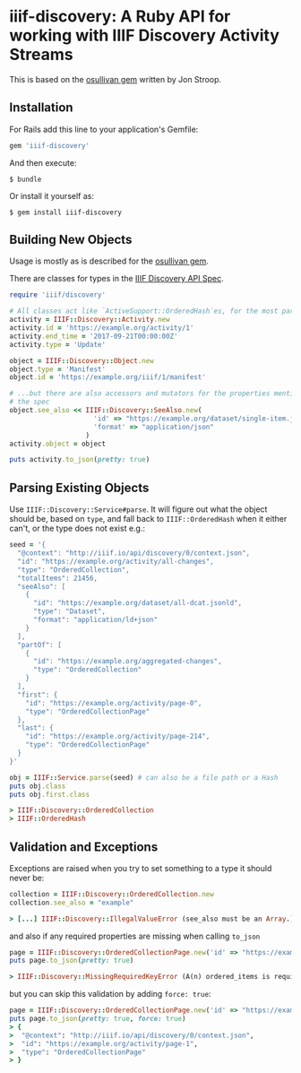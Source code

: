 # iiif-discovery: A Ruby API for working with IIIF Discovery Activity Streams

This is based on the [osullivan gem](https://github.com/iiif-prezi/osullivan) written by Jon Stroop.

## Installation

For Rails add this line to your application's Gemfile:

```ruby
gem 'iiif-discovery'
```

And then execute:

    $ bundle

Or install it yourself as:

    $ gem install iiif-discovery

## Building New Objects

Usage is mostly as is described for the [osullivan gem](https://github.com/iiif-prezi/osullivan#building-new-objects).

There are classes for types in the [IIIF Discovery API Spec](https://iiif.io/api/discovery/0.3/).

```ruby
require 'iiif/discovery'

# All classes act like `ActiveSupport::OrderedHash`es, for the most part.
activity = IIIF::Discovery::Activity.new
activity.id = 'https://example.org/activity/1'
activity.end_time = '2017-09-21T00:00:00Z'
activity.type = 'Update'

object = IIIF::Discovery::Object.new
object.type = 'Manifest'
object.id = 'https://example.org/iiif/1/manifest'

# ...but there are also accessors and mutators for the properties mentioned in
# the spec
object.see_also << IIIF::Discovery::SeeAlso.new(
                     'id' => "https://example.org/dataset/single-item.jsonld",
                     'format' => "application/json"
                   )
activity.object = object

puts activity.to_json(pretty: true)
```

## Parsing Existing Objects

Use `IIIF::Discovery::Service#parse`. It will figure out what the object
should be, based on `type`, and fall back to `IIIF::OrderedHash` when
it either can't, or the type does not exist e.g.:

```ruby
seed = '{
  "@context": "http://iiif.io/api/discovery/0/context.json",
  "id": "https://example.org/activity/all-changes",
  "type": "OrderedCollection",
  "totalItems": 21456,
  "seeAlso": [
    {
      "id": "https://example.org/dataset/all-dcat.jsonld",
      "type": "Dataset",
      "format": "application/ld+json"
    }
  ],
  "partOf": [
    {
      "id": "https://example.org/aggregated-changes",
      "type": "OrderedCollection"
    }
  ],
  "first": {
    "id": "https://example.org/activity/page-0",
    "type": "OrderedCollectionPage"
  },
  "last": {
    "id": "https://example.org/activity/page-214",
    "type": "OrderedCollectionPage"
  }
}'

obj = IIIF::Service.parse(seed) # can also be a file path or a Hash
puts obj.class
puts obj.first.class

> IIIF::Discovery::OrderedCollection
> IIIF::OrderedHash
```

## Validation and Exceptions

Exceptions are raised when you try to set something to a type it should never be:

```ruby
collection = IIIF::Discovery::OrderedCollection.new
collection.see_also = "example"

> [...] IIIF::Discovery::IllegalValueError (see_also must be an Array.)
```

and also if any required properties are missing when calling `to_json`

```ruby
page = IIIF::Discovery::OrderedCollectionPage.new('id' => "https://example.org/activity/page-1")
puts page.to_json(pretty: true)

> IIIF::Discovery::MissingRequiredKeyError (A(n) ordered_items is required for each IIIF::Discovery::OrderedCollectionPage)
```

but you can skip this validation by adding `force: true`:

```ruby
page = IIIF::Discovery::OrderedCollectionPage.new('id' => "https://example.org/activity/page-1")
puts page.to_json(pretty: true, force: true)
> {
>  "@context": "http://iiif.io/api/discovery/0/context.json",
>  "id": "https://example.org/activity/page-1",
>  "type": "OrderedCollectionPage"
> }
```
